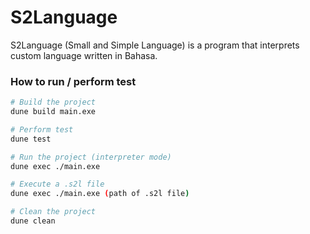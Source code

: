 # S2Language
S2Language (Small and Simple Language) is a program that interprets custom language written in Bahasa.

### How to run / perform test

```bash
# Build the project
dune build main.exe

# Perform test
dune test

# Run the project (interpreter mode)
dune exec ./main.exe

# Execute a .s2l file
dune exec ./main.exe (path of .s2l file)

# Clean the project
dune clean
```